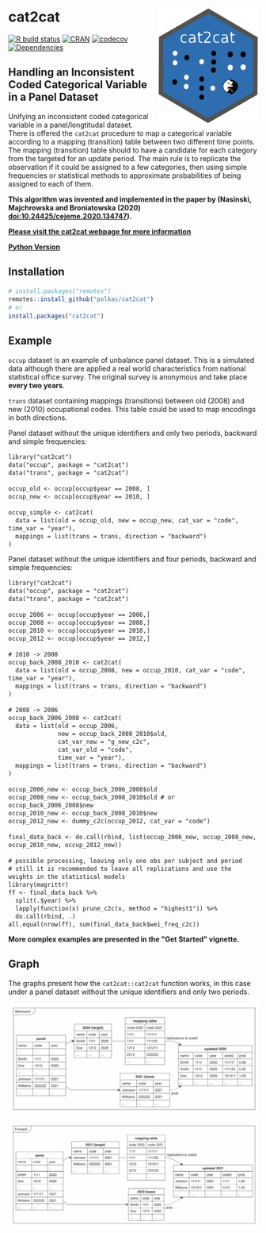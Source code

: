 # cat2cat <a href='https://github.com/polkas/cat2cat'><img src='man/figures/cat2cat_logo.png' align="right" width="200px" /></a>
[![R build status](https://github.com/polkas/cat2cat/workflows/R-CMD-check/badge.svg)](https://github.com/polkas/cat2cat/actions)
[![CRAN](http://www.r-pkg.org/badges/version/cat2cat)](https://cran.r-project.org/package=cat2cat)
[![codecov](https://codecov.io/gh/Polkas/cat2cat/branch/master/graph/badge.svg)](https://codecov.io/gh/Polkas/cat2cat)
[![Dependencies](https://tinyverse.netlify.com/badge/cat2cat)](https://cran.r-project.org/package=cat2cat)

## Handling an Inconsistent Coded Categorical Variable in a Panel Dataset

Unifying an inconsistent coded categorical variable in a panel/longtitudal dataset.  
There is offered the `cat2cat` procedure to map a categorical variable according to a mapping (transition) table between two different time points.
The mapping (transition) table should to have a candidate for each category from the targeted for an update period. The main rule is to replicate the observation if it could be assigned to a few categories, then using simple frequencies or statistical methods to approximate probabilities of being assigned to each of them.

**This algorithm was invented and implemented in the paper by (Nasinski, Majchrowska and Broniatowska (2020) <doi:10.24425/cejeme.2020.134747>).**

[**Please visit the cat2cat webpage for more information**](https://polkas.github.io/cat2cat/articles/cat2cat.html)

[**Python Version**](https://pypi.org/project/cat2cat/)

## Installation

```r
# install.packages("remotes")
remotes::install_github("polkas/cat2cat")
# or
install.packages("cat2cat")
```

## Example

`occup` dataset is an example of unbalance panel dataset.
This is a simulated data although there are applied a real world characteristics from national statistical office survey.
The original survey is anonymous and take place **every two years**.

`trans` dataset containing mappings (transitions) between old (2008) and new (2010) occupational codes.
This table could be used to map encodings in both directions.

Panel dataset without the unique identifiers and only two periods, backward and simple frequencies:

```{r}
library("cat2cat")
data("occup", package = "cat2cat")
data("trans", package = "cat2cat")

occup_old <- occup[occup$year == 2008, ]
occup_new <- occup[occup$year == 2010, ]

occup_simple <- cat2cat(
  data = list(old = occup_old, new = occup_new, cat_var = "code", time_var = "year"),
  mappings = list(trans = trans, direction = "backward")
)
```

Panel dataset without the unique identifiers and four periods, backward and simple frequencies:

```{r}
library("cat2cat")
data("occup", package = "cat2cat")
data("trans", package = "cat2cat")

occup_2006 <- occup[occup$year == 2006,]
occup_2008 <- occup[occup$year == 2008,]
occup_2010 <- occup[occup$year == 2010,]
occup_2012 <- occup[occup$year == 2012,]

# 2010 -> 2008
occup_back_2008_2010 <- cat2cat(
  data = list(old = occup_2008, new = occup_2010, cat_var = "code", time_var = "year"),
  mappings = list(trans = trans, direction = "backward")
)

# 2008 -> 2006
occup_back_2006_2008 <- cat2cat(
  data = list(old = occup_2006,
              new = occup_back_2008_2010$old,
              cat_var_new = "g_new_c2c",
              cat_var_old = "code",
              time_var = "year"),
  mappings = list(trans = trans, direction = "backward")
)

occup_2006_new <- occup_back_2006_2008$old
occup_2008_new <- occup_back_2008_2010$old # or occup_back_2006_2008$new
occup_2010_new <- occup_back_2008_2010$new
occup_2012_new <- dummy_c2c(occup_2012, cat_var = "code")

final_data_back <- do.call(rbind, list(occup_2006_new, occup_2008_new, occup_2010_new, occup_2012_new))

# possible processing, leaving only one obs per subject and period
# still it is recommended to leave all replications and use the weights in the statistical models
library(magrittr)
ff <- final_data_back %>% 
  split(.$year) %>% 
  lapply(function(x) prune_c2c(x, method = "highest1")) %>% 
  do.call(rbind, .)
all.equal(nrow(ff), sum(final_data_back$wei_freq_c2c))
```

**More complex examples are presented in the "Get Started" vignette.**

## Graph

The graphs present how the `cat2cat::cat2cat` function works, in this case under a panel dataset without the unique identifiers and only two periods.

![Backward Mapping](./man/figures/back_nom.png)

![Forward Mapping](./man/figures/for_nom.png)


